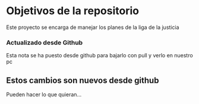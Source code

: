 # Objetivos de la repositorio

Este proyecto se encarga de manejar los planes de la liga de la justicia

### Actualizado desde Github

Esta nota se ha puesto desde github para bajarlo con pull y verlo en nuestro pc


## Estos cambios son nuevos desde github  
Pueden hacer lo que quieran...
